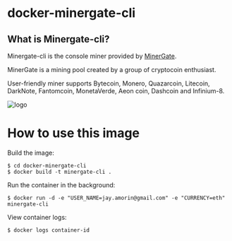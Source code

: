 # docker-minergate-cli

## What is Minergate-cli?

Minergate-cli is the console miner provided by [MinerGate](http://rebrand.ly/minergate).

MinerGate is a mining pool created by a group of cryptocoin enthusiast.

User-friendly miner supports Bytecoin, Monero, Quazarcoin, Litecoin, DarkNote, Fantomcoin, MonetaVerde, Aeon coin, Dashcoin and Infinium-8.

![logo](https://scontent.cdninstagram.com/t51.2885-19/s150x150/11939576_895926810497744_2081713499_a.jpg)

# How to use this image

Build the image:

```console
$ cd docker-minergate-cli
$ docker build -t minergate-cli .
```

Run the container in the background:

```console
$ docker run -d -e "USER_NAME=jay.amorin@gmail.com" -e "CURRENCY=eth" minergate-cli
```

View container logs:

```console
$ docker logs container-id
```
